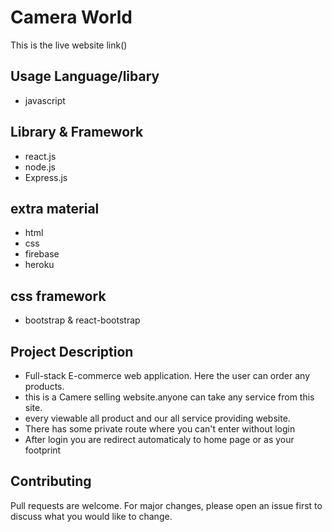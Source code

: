 # Camera World

This is the live website link()

## Usage Language/libary
- javascript

## Library & Framework
- react.js
- node.js
- Express.js



## extra material
- html
- css
- firebase
- heroku

## css framework
- bootstrap & react-bootstrap

## Project Description
- Full-stack E-commerce web application. Here the user can order any products.
- this is a Camere selling website.anyone can take any service from this site.
- every viewable all product and our all service providing website.
- There has some private route where you can't enter without login
- After login you are redirect automaticaly to home page or as your footprint


## Contributing
Pull requests are welcome. For major changes, please open an issue first to discuss what you would like to change.
